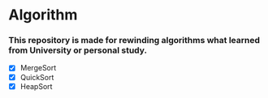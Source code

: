 # Algorithm

### This repository is made for rewinding algorithms what learned from University or personal study.

- [x] MergeSort
- [x] QuickSort
- [x] HeapSort
